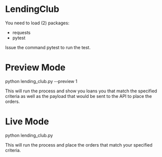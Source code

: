 # LendingClub

You need to load (2) packages:

- requests
- pytest 

Issue the command pytest to run the test.

# Preview Mode
python lending_club.py --preview 1

This will run the process and show you loans you that match the specified criteria as well as the payload that would be sent to the API to place the orders. 

# Live Mode
python lending_club.py

This will run the process and place the orders that match your specified criteria.
